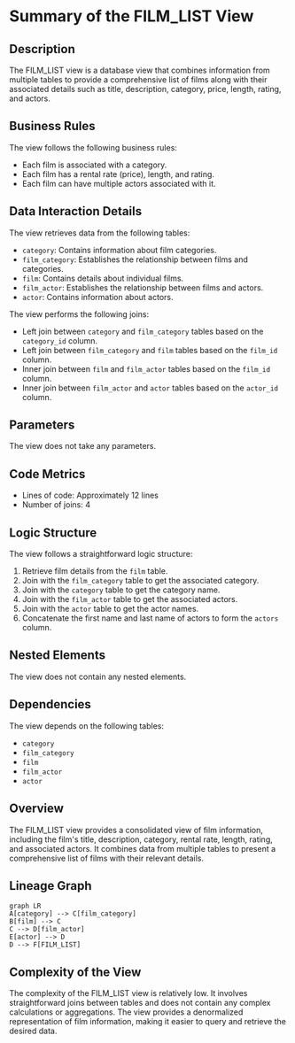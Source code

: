 # Summary of the FILM_LIST View

## Description
The FILM_LIST view is a database view that combines information from multiple tables to provide a comprehensive list of films along with their associated details such as title, description, category, price, length, rating, and actors.

## Business Rules
The view follows the following business rules:
- Each film is associated with a category.
- Each film has a rental rate (price), length, and rating.
- Each film can have multiple actors associated with it.

## Data Interaction Details
The view retrieves data from the following tables:
- `category`: Contains information about film categories.
- `film_category`: Establishes the relationship between films and categories.
- `film`: Contains details about individual films.
- `film_actor`: Establishes the relationship between films and actors.
- `actor`: Contains information about actors.

The view performs the following joins:
- Left join between `category` and `film_category` tables based on the `category_id` column.
- Left join between `film_category` and `film` tables based on the `film_id` column.
- Inner join between `film` and `film_actor` tables based on the `film_id` column.
- Inner join between `film_actor` and `actor` tables based on the `actor_id` column.

## Parameters
The view does not take any parameters.

## Code Metrics
- Lines of code: Approximately 12 lines
- Number of joins: 4

## Logic Structure
The view follows a straightforward logic structure:
1. Retrieve film details from the `film` table.
2. Join with the `film_category` table to get the associated category.
3. Join with the `category` table to get the category name.
4. Join with the `film_actor` table to get the associated actors.
5. Join with the `actor` table to get the actor names.
6. Concatenate the first name and last name of actors to form the `actors` column.

## Nested Elements
The view does not contain any nested elements.

## Dependencies
The view depends on the following tables:
- `category`
- `film_category`
- `film`
- `film_actor`
- `actor`

## Overview
The FILM_LIST view provides a consolidated view of film information, including the film's title, description, category, rental rate, length, rating, and associated actors. It combines data from multiple tables to present a comprehensive list of films with their relevant details.

## Lineage Graph
```mermaid
graph LR
A[category] --> C[film_category]
B[film] --> C
C --> D[film_actor]
E[actor] --> D
D --> F[FILM_LIST]
```

## Complexity of the View
The complexity of the FILM_LIST view is relatively low. It involves straightforward joins between tables and does not contain any complex calculations or aggregations. The view provides a denormalized representation of film information, making it easier to query and retrieve the desired data.